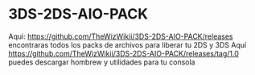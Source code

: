 # 3DS-2DS-AIO-PACK
Aqui: https://github.com/TheWizWikii/3DS-2DS-AIO-PACK/releases encontraras todos los packs de archivos para liberar tu 2DS y 3DS
Aquí https://github.com/TheWizWikii/3DS-2DS-AIO-PACK/releases/tag/1.0 puedes descargar hombrew y utilidades para tu consola
